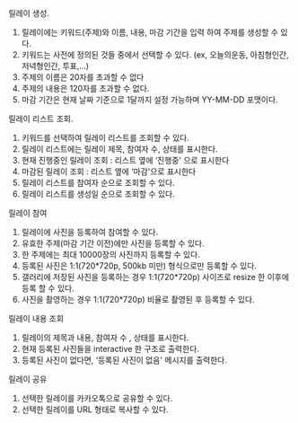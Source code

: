 
릴레이 생성.
1. 릴레이에는 키워드(주제)와 이름, 내용, 마감 기간을 입력 하여 주제를 생성할 수 있다.  
2. 키워드는 사전에 정의된 것들 중에서 선택할 수 있다. (ex, 오늘의운동, 아침형인간, 저녁형인간, 투표,...) 
3. 주제의 이름은 20자를 초과할 수 없다
4. 주제의 내용은 120자를 초과할 수 없다.
5. 마감 기간은 현재 날짜 기준으로 1달까지 설정 가능하며 YY-MM-DD 포맷이다.

릴레이 리스트 조회.
1. 키워드를 선택하여 릴레이 리스트를 조회할 수 있다. 
2. 릴레이 리스트에는 릴레이 제목, 참여자 수, 상태를 표시한다. 
3. 현재 진행중인 릴레이 조회 : 리스트 옆에 ‘진행중' 으로 표시한다
4. 마감된 릴레이 조회 : 리스트 옆에 ‘마감'으로 표시한다
5. 릴레이 리스트를  참여자 순으로 조회할 수 있다.
6. 릴레이 리스트를  생성일 순으로 조회할 수 있다.

릴레이 참여 
1. 릴레이에 사진을 등록하여 참여할 수 있다.
2. 유효한 주제(마감 기간 이전)에만 사진을 등록할 수 있다.
3. 한 주제에는 최대 10000장의 사진까지 등록할 수 있다. 
4. 등록된 사진은 1:1(720*720p, 500kb 미만) 형식으로만 등록할 수 있다.
5. 갤러리에 저장된 사진을 등록하는 경우 1:1(720*720p) 사이즈로 resize 한 이후에 등록 할 수 있다.
6. 사진을 촬영하는 경우 1:1(720*720p)  비율로 촬영된 후 등록할 수 있다.

릴레이 내용 조회 
1. 릴레이의 제목과 내용, 참여자 수 , 상태를 표시한다. 
2. 현재 등록된 사진들을 interactive 한 구조로 출력한다.
3. 등록된 사진이 없다면, ‘등록된 사진이 없음' 메시지를 출력한다.

릴레이 공유
1. 선택한 릴레이를 카카오톡으로 공유할 수 있다. 
2. 선택한 릴레이를 URL 형태로 복사할 수 있다. 

